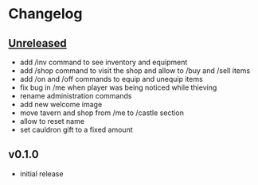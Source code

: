 # Changelog

## [Unreleased]

- add /inv command to see inventory and equipment
- add /shop command to visit the shop and allow to /buy and /sell items
- add /on and /off commands to equip and unequip items
- fix bug in /me when player was being noticed while thieving
- rename administration commands
- add new welcome image
- move tavern and shop from /me to /castle section
- allow to reset name
- set cauldron gift to a fixed amount

## v0.1.0

- initial release


[Unreleased]: https://github.com/adbenitez/simplebot_deltaland/compare/v0.1.0...HEAD

